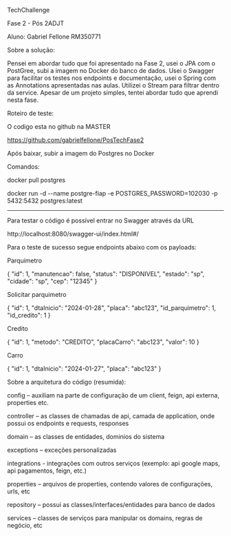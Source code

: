 


TechChallenge

Fase 2 - Pós 2ADJT

Aluno: Gabriel Fellone RM350771


Sobre a solução:

Pensei em abordar tudo que foi apresentado na Fase 2, usei o JPA com o PostGree, subi a imagem no Docker do banco de dados.
Usei o Swagger para facilitar os testes nos endpoints e documentação, usei o Spring com as Annotations apresentadas nas aulas.
Utilizei o Stream para filtrar dentro da service.
Apesar de um projeto simples, tentei abordar tudo que aprendi nesta fase.



Roteiro de teste:


O codigo esta no github na MASTER

https://github.com/gabrielfellone/PosTechFase2


Após baixar, subir a imagem do Postgres no Docker

Comandos:

docker pull postgres

docker run -d --name postgre-fiap -e POSTGRES_PASSWORD=102030 -p 5432:5432 postgres:latest

------

Para testar o código é possível entrar no Swagger através da URL 

http://localhost:8080/swagger-ui/index.html#/


Para o teste de sucesso segue endpoints abaixo com os payloads:


Parquimetro

{
  "id": 1,
  "manutencao": false,
  "status": "DISPONIVEL",
  "estado": "sp",
  "cidade": "sp",
  "cep": "12345"
}

Solicitar parquimetro

{
  "id": 1,
  "dtaInicio": "2024-01-28",
  "placa": "abc123",
  "id_parquimetro": 1,
  "id_credito": 1
}


Credito

{
  "id": 1,
  "metodo": "CREDITO",
  "placaCarro": "abc123",
  "valor": 10
}

Carro

  {
    "id": 1,
    "dtaInicio": "2024-01-27",
    "placa": "abc123"
  }






Sobre a arquitetura do código (resumida):

config – auxiliam na parte de configuração de um client, feign, api externa, properties etc.

controller – as classes de chamadas de api, camada de application, onde possui os endpoints e requests, responses

domain – as classes de entidades, dominios do sistema

exceptions – exceções personalizadas

integrations - integrações com outros serviços (exemplo: api google maps, api pagamentos, feign, etc.)

properties – arquivos de properties, contendo valores de configurações, urls, etc

repository – possui as classes/interfaces/entidades para banco de dados

services – classes de serviços para manipular os domains, regras de negócio, etc

